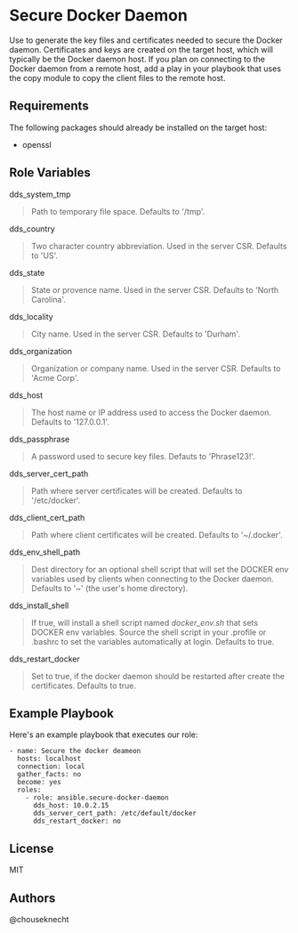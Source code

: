 Secure Docker Daemon
====================

Use to generate the key files and certificates needed to secure the Docker daemon. Certificates
and keys are created on the target host, which will typically be the Docker daemon host.  If you
plan on connecting to the Docker daemon from a remote host, add a play in your playbook that 
uses the copy module to copy the client files to the remote host. 

Requirements
------------

The following packages should already be installed on the target host: 

- openssl 


Role Variables
--------------

dds_system_tmp
> Path to temporary file space. Defaults to '/tmp'.

dds_country
> Two character country abbreviation. Used in the server CSR. Defaults to 'US'. 

dds_state
> State or provence name. Used in the server CSR. Defaults to 'North Carolina'.

dds_locality
> City name. Used in the server CSR. Defaults to 'Durham'. 

dds_organization
> Organization or company name. Used in the server CSR. Defaults to 'Acme Corp'.

dds_host 
> The host name or IP address used to access the Docker daemon. Defaults to '127.0.0.1'.

dds_passphrase
> A password used to secure key files. Defauts to 'Phrase123!'.

dds_server_cert_path
> Path where server certificates will be created. Defaults to '/etc/docker'.

dds_client_cert_path
> Path where client certificates will be created. Defaults to '~/.docker'.

dds_env_shell_path
> Dest directory for an optional shell script that will set the DOCKER env variables used by
> clients when connecting to the Docker daemon. Defaults to '~' (the user's home directory).

dds_install_shell
> If true, will install a shell script named *docker_env.sh* that sets DOCKER env variables. Source the shell script
> in your .profile or .bashrc to set the variables automatically at login. Defaults to true.  

dds_restart_docker
> Set to true, if the docker daemon should be restarted after create the certificates. Defaults to true.

Example Playbook
----------------

Here's an example playbook that executes our role:

    - name: Secure the docker deameon
      hosts: localhost
      connection: local
      gather_facts: no
      become: yes
      roles:
        - role: ansible.secure-docker-daemon
          dds_host: 10.0.2.15
          dds_server_cert_path: /etc/default/docker
          dds_restart_docker: no

License
-------

MIT

Authors
-------

@chouseknecht

